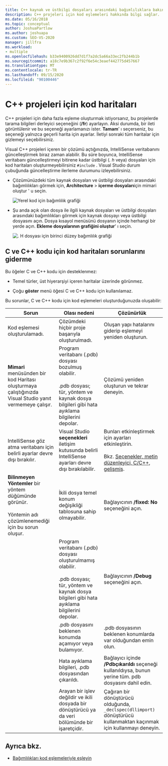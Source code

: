 ```yaml
---
title: C++ kaynak ve üstbilgi dosyaları arasındaki bağımlılıklara bakın
description: C++ projeleri için kod eşlemeleri hakkında bilgi sağlar.
ms.date: 05/16/2018
ms.topic: conceptual
author: JoshuaPartlow
ms.author: joshuapa
ms.custom: SEO-VS-2020
manager: jillfra
ms.workload:
- multiple
ms.openlocfilehash: b33e9400926dd7d1f7a2dc5a66a33ec2fb244b1b
ms.sourcegitcommit: a18c7e9b367c2f92f6e54c3eaef442775d457667
ms.translationtype: MT
ms.contentlocale: tr-TR
ms.lasthandoff: 09/15/2020
ms.locfileid: "90100446"
---
```

# <a name="code-maps-for-c-projects"></a>C++ projeleri için kod haritaları

C++ projeleri için daha fazla eşleme oluşturmak istiyorsanız, bu projelerde tarama bilgileri derleyici seçeneğini (**/fr**) ayarlayın. Aksi durumda, bir ileti görüntülenir ve bu seçeneği ayarlamanızı ister. **Tamam**' ı seçerseniz, bu seçeneği yalnızca geçerli harita için ayarlar. İletiyi sonraki tüm haritalar için gizlemeyi seçebilirsiniz.

Visual C++ projeleri içeren bir çözümü açtığınızda, IntelliSense veritabanını güncelleştirmek biraz zaman alabilir. Bu süre boyunca, IntelliSense veritabanı güncelleştirmeyi bitirene kadar üstbilgi (*. h* veya) dosyaları için kod haritaları oluşturmeyebilirsiniz `#include` . Visual Studio durum çubuğunda güncelleştirme ilerleme durumunu izleyebilirsiniz.

- Çözümünüzdeki tüm kaynak dosyaları ve üstbilgi dosyaları arasındaki bağımlılıkları görmek için, **Architecture**  >  **içerme dosyaları**için mimari oluştur ' u seçin.

   ![Yerel kod için bağımlılık grafiği](../modeling/media/dependencygraphgeneral_nativecode.png)

- Şu anda açık olan dosya ile ilgili kaynak dosyaları ve üstbilgi dosyaları arasındaki bağımlılıkları görmek için kaynak dosyayı veya üstbilgi dosyasını açın. Dosya kısayol menüsünü dosyanın içinde herhangi bir yerde açın. **Ekleme dosyalarının grafiğini oluştur**' ı seçin.

   ![. H dosyası için birinci düzey bağımlılık grafiği](../modeling/media/dependencygraph_native_firstlevel.png)

## <a name="troubleshoot-code-maps-for-c-and-c-code"></a>C ve C++ kodu için kod haritaları sorunlarını giderme

Bu öğeler C ve C++ kodu için desteklenmez:

- Temel türler, üst hiyerarşiyi içeren haritalar üzerinde görünmez.

- Çoğu **göster** menü öğesi C ve C++ kodu için kullanılamaz.

Bu sorunlar, C ve C++ kodu için kod eşlemeleri oluşturduğunuzda oluşabilir:

|**Sorun**|**Olası nedeni**|**Çözünürlük**|
|-|-|-|
|Kod eşlemesi oluşturulamadı.|Çözümdeki hiçbir proje başarıyla oluşturulmadı.|Oluşan yapı hatalarını giderip eşlemeyi yeniden oluşturun.|
|**Mimari** menüsünden bir kod Haritası oluşturmaya çalıştığınızda Visual Studio yanıt vermemeye çalışır.|Program veritabanı (.pdb) dosyası bozulmuş olabilir.<br /><br /> .pdb dosyası; tür, yöntem ve kaynak dosya bilgileri gibi hata ayıklama bilgilerini depolar.|Çözümü yeniden oluşturun ve tekrar deneyin.|
|IntelliSense göz atma veritabanı için belirli ayarlar devre dışı bırakılır.|Visual Studio **seçenekleri** iletişim kutusunda belirli IntelliSense ayarları devre dışı bırakılabilir.|Bunları etkinleştirmek için ayarları etkinleştirin.<br /><br /> Bkz. [Seçenekler, metin düzenleyici, C/C++, gelişmiş](../ide/reference/options-text-editor-c-cpp-advanced.md).|
|**Bilinmeyen Yöntemler** bir yöntem düğümünde görünür.<br /><br /> Yöntemin adı çözümlenemediği için bu sorun oluşur.|İkili dosya temel konum değişikliği tablosuna sahip olmayabilir.|Bağlayıcının **/fixed: No** seçeneğini açın.|
||Program veritabanı (.pdb) dosyası oluşturulmamış olabilir.<br /><br /> .pdb dosyası; tür, yöntem ve kaynak dosya bilgileri gibi hata ayıklama bilgilerini depolar.|Bağlayıcının **/Debug** seçeneğini açın.|
||.pdb dosyasını beklenen konumda açamıyor veya bulamıyor.|.pdb dosyasının beklenen konumlarda var olduğundan emin olun.|
||Hata ayıklama bilgileri, .pdb dosyasından çıkarıldı.|Bağlayıcı içinde **/Pdbçıkarıldı** seçeneği kullanıldıysa, bunun yerine tüm. pdb dosyasını dahil edin.|
||Arayan bir işlev değildir ve ikili dosyada bir dönüştürücü ya da veri bölümünde bir işaretçidir.|Çağıran bir dönüştürücü olduğunda, `_declspec(dllimport)` dönüştürücü kullanmaktan kaçınmak için kullanmayı deneyin.|

## <a name="see-also"></a>Ayrıca bkz.

- [Bağımlılıkları kod eşlemeleriyle eşleyin](../modeling/map-dependencies-across-your-solutions.md)
